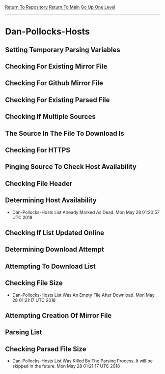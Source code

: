 [Return To Repository](https://github.com/deathbybandaid/piholeparser/)
[Return To Main](https://github.com/deathbybandaid/piholeparser/blob/master/RecentRunLogs/Mainlog.md)
[Go Up One Level](https://github.com/deathbybandaid/piholeparser/blob/master/RecentRunLogs/TopLevelScripts/30-Processing-External-Blacklists.md)
____________________________________
# Dan-Pollocks-Hosts
## Setting Temporary Parsing Variables
## Checking For Existing Mirror File
## Checking For Github Mirror File
## Checking For Existing Parsed File
## Checking If Multiple Sources
## The Source In The File To Download Is
## Checking For HTTPS
## Pinging Source To Check Host Availability
## Checking File Header
## Determining Host Availability
* Dan-Pollocks-Hosts List Already Marked As Dead. Mon May 28 01:20:57 UTC 2018
## Checking If List Updated Online
## Determining Download Attempt
## Attempting To Download List
## Checking File Size
* Dan-Pollocks-Hosts List Was An Empty File After Download. Mon May 28 01:21:17 UTC 2018
## Attempting Creation Of Mirror File
## Parsing List
## Checking Parsed File Size
* Dan-Pollocks-Hosts List Was Killed By The Parsing Process. It will be skipped in the future. Mon May 28 01:21:17 UTC 2018
